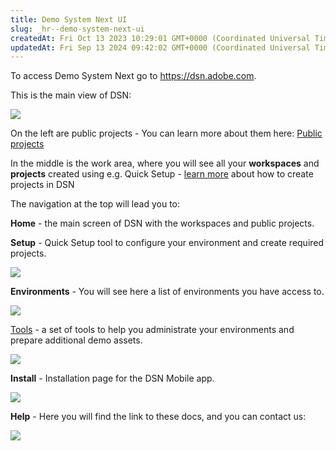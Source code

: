```yaml
---
title: Demo System Next UI
slug: _hr--demo-system-next-ui
createdAt: Fri Oct 13 2023 10:29:01 GMT+0000 (Coordinated Universal Time)
updatedAt: Fri Sep 13 2024 09:42:02 GMT+0000 (Coordinated Universal Time)
---
```


To access Demo System Next go to <https://dsn.adobe.com>.&#x20;

This is the main view of DSN:

![](../../assets/aEBjF1DT18wRj0pzKyS3B_image.png)

On the left are public projects - You can learn more about them here: [Public projects](<../Demo System Next/Public projects.md>)

In the middle is the work area, where you will see all your **workspaces** and **projects** created using e.g. Quick Setup - [learn more](https://dsn.adobe.com/docs/retail-demo-environment#xnt-q) about how to create projects in DSN

The navigation at the top will lead you to:

**Home** - the main screen of DSN with the workspaces and public projects.

**Setup** - Quick Setup tool to configure your environment and create required projects.

![](../../assets/APDgOmXgoFf7vuj5Si81a_image.png)

**Environments** - You will see here a list of environments you have access to.

![](../../assets/2KoIoQpcfwgPOy13tWBCg_image.png)

[Tools](<../Demo System Next/Tools.md>) - a set of tools to help you administrate your environments and prepare additional demo assets.

![](../../assets/Cg4WUM00ZGumo5wakn6Hr_image.png)

**Install** - Installation page for the DSN Mobile app.

![](../../assets/XqJLlp1wDFUeLwYQFRjSc_image.png)

**Help** - Here you will find the link to these docs, and you can contact us:

![](../../assets/BUwqJW15EFvbAVytAF955_image.png)

